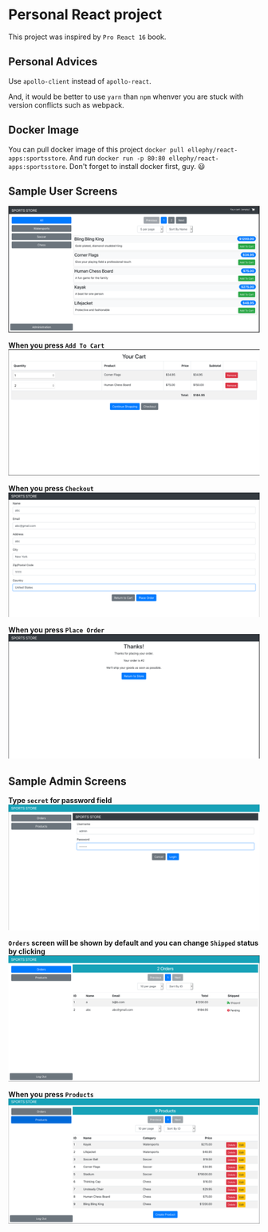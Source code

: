 # Personal React project

This project was inspired by `Pro React 16` book.

## Personal Advices

Use `apollo-client` instead of `apollo-react`.

And, it would be better to use `yarn` than `npm` whenver you are stuck with version conflicts such as webpack.

## Docker Image

You can pull docker image of this project  `docker pull ellephy/react-apps:sportsstore`. 
And run `docker run -p 80:80 ellephy/react-apps:sportsstore`.
Don't forget to install docker first, guy. 😃

## Sample User Screens
![](/assets/images/User_1.png)

**When you press `Add To Cart`**
![](/assets/images/User_2.png)

**When you press `Checkout`**
![](/assets/images/User_3.png)

**When you press `Place Order`**
![](/assets/images/User_4.png)

## Sample Admin Screens
**Type `secret` for password field**
![](/assets/images/Admin_1.png)

**`Orders` screen will be shown by default and you can change `Shipped` status by clicking**
![](/assets/images/Admin_2.png)

**When you press `Products`**
![](/assets/images/Admin_3.png)

